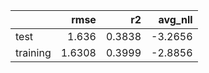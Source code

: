 |          |   rmse |     r2 |   avg_nll |
|:---------|-------:|-------:|----------:|
| test     | 1.636  | 0.3838 |   -3.2656 |
| training | 1.6308 | 0.3999 |   -2.8856 |